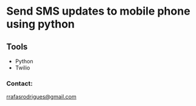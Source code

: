 # Send SMS updates to mobile phone using python

## Tools
- Python
- Twilio 

### Contact:
rrafasrodrigues@gmail.com